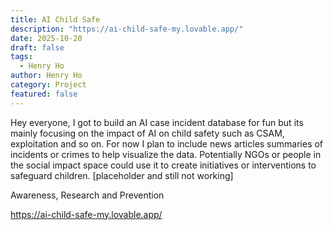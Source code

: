 ```yaml
---
title: AI Child Safe
description: "https://ai-child-safe-my.lovable.app/"
date: 2025-10-20
draft: false
tags:
  - Henry Ho
author: Henry Ho
category: Project
featured: false
---
```


Hey everyone,  I got to build an AI case incident database for fun but its mainly focusing on the impact of AI on child safety such as CSAM, exploitation and so on. For now I plan to include news articles summaries of incidents or crimes to help visualize the data. Potentially NGOs or people in the social impact space could use it to create initiatives or interventions to safeguard children. [placeholder and still not working]

Awareness, Research and Prevention

https://ai-child-safe-my.lovable.app/
